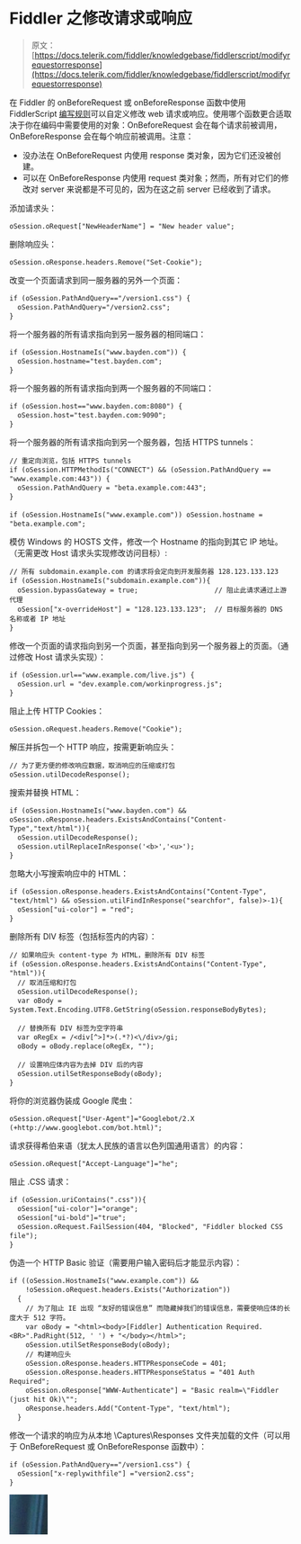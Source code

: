 # Fiddler 之修改请求或响应

> 原文：[https://docs.telerik.com/fiddler/knowledgebase/fiddlerscript/modifyrequestorresponse](https://docs.telerik.com/fiddler/knowledgebase/fiddlerscript/modifyrequestorresponse)

在 Fiddler 的 onBeforeRequest 或 onBeforeResponse 函数中使用 FiddlerScript [编写规则](https://docs.telerik.com/fiddler/Extend-Fiddler/AddRules)可以自定义修改 web 请求或响应。使用哪个函数更合适取决于你在编码中需要使用的对象：OnBeforeRequest 会在每个请求前被调用，OnBeforeResponse 会在每个响应前被调用。注意：

* 没办法在 OnBeforeRequest 内使用 response 类对象，因为它们还没被创建。
* 可以在 OnBeforeResponse 内使用 request 类对象；然而，所有对它们的修改对 server 来说都是不可见的，因为在这之前 server 已经收到了请求。

添加请求头：

```text
oSession.oRequest["NewHeaderName"] = "New header value";
```

删除响应头：

```text
oSession.oResponse.headers.Remove("Set-Cookie");
```

改变一个页面请求到同一服务器的另外一个页面：

```text
if (oSession.PathAndQuery=="/version1.css") {
  oSession.PathAndQuery="/version2.css";
}
```

将一个服务器的所有请求指向到另一服务器的相同端口：

```text
if (oSession.HostnameIs("www.bayden.com")) {
  oSession.hostname="test.bayden.com";
}
```

将一个服务器的所有请求指向到两一个服务器的不同端口：

```text
if (oSession.host=="www.bayden.com:8080") {
  oSession.host="test.bayden.com:9090";
}
```

将一个服务器的所有请求指向到另一个服务器，包括  HTTPS tunnels：

```text
// 重定向浏览，包括 HTTPS tunnels
if (oSession.HTTPMethodIs("CONNECT") && (oSession.PathAndQuery == "www.example.com:443")) { 
  oSession.PathAndQuery = "beta.example.com:443"; 
}

if (oSession.HostnameIs("www.example.com")) oSession.hostname = "beta.example.com";
```

模仿 Windows 的 HOSTS 文件，修改一个 Hostname 的指向到其它 IP 地址。（无需更改 Host 请求头实现修改访问目标）:

```text
// 所有 subdomain.example.com 的请求将会定向到开发服务器 128.123.133.123
if (oSession.HostnameIs("subdomain.example.com")){
  oSession.bypassGateway = true;                   // 阻止此请求通过上游代理
  oSession["x-overrideHost"] = "128.123.133.123";  // 目标服务器的 DNS 名称或者 IP 地址
}
```

修改一个页面的请求指向到另一个页面，甚至指向到另一个服务器上的页面。（通过修改 Host 请求头实现）：

```text
if (oSession.url=="www.example.com/live.js") {
  oSession.url = "dev.example.com/workinprogress.js";
}
```

阻止上传 HTTP Cookies：

```text
oSession.oRequest.headers.Remove("Cookie");
```

解压并拆包一个 HTTP 响应，按需更新响应头：

```text
// 为了更方便的修改响应数据，取消响应的压缩或打包
oSession.utilDecodeResponse();
```

搜索并替换 HTML：

```text
if (oSession.HostnameIs("www.bayden.com") && oSession.oResponse.headers.ExistsAndContains("Content-Type","text/html")){
  oSession.utilDecodeResponse();
  oSession.utilReplaceInResponse('<b>','<u>');
}
```

忽略大小写搜索响应中的 HTML：

```text
if (oSession.oResponse.headers.ExistsAndContains("Content-Type", "text/html") && oSession.utilFindInResponse("searchfor", false)>-1){
  oSession["ui-color"] = "red";
}
```

删除所有 DIV 标签（包括标签内的内容）：

```text
// 如果响应头 content-type 为 HTML，删除所有 DIV 标签
if (oSession.oResponse.headers.ExistsAndContains("Content-Type", "html")){
  // 取消压缩和打包
  oSession.utilDecodeResponse();
  var oBody = System.Text.Encoding.UTF8.GetString(oSession.responseBodyBytes);

  // 替换所有 DIV 标签为空字符串
  var oRegEx = /<div[^>]*>(.*?)<\/div>/gi;
  oBody = oBody.replace(oRegEx, "");

  // 设置响应体内容为去掉 DIV 后的内容
  oSession.utilSetResponseBody(oBody); 
}
```

将你的浏览器伪装成 Google 爬虫：

```text
oSession.oRequest["User-Agent"]="Googlebot/2.X (+http://www.googlebot.com/bot.html)";
```

请求获得希伯来语（犹太人民族的语言以色列国通用语言）的内容：

```text
oSession.oRequest["Accept-Language"]="he";
```

阻止 .CSS 请求：

```text
if (oSession.uriContains(".css")){
  oSession["ui-color"]="orange"; 
  oSession["ui-bold"]="true";
  oSession.oRequest.FailSession(404, "Blocked", "Fiddler blocked CSS file");
}
```

伪造一个 HTTP Basic 验证（需要用户输入密码后才能显示内容）：

```text
if ((oSession.HostnameIs("www.example.com")) && 
    !oSession.oRequest.headers.Exists("Authorization")) 
  {
    // 为了阻止 IE 出现 “友好的错误信息” 而隐藏掉我们的错误信息，需要使响应体的长度大于 512 字符。
    var oBody = "<html><body>[Fiddler] Authentication Required.<BR>".PadRight(512, ' ') + "</body></html>";
    oSession.utilSetResponseBody(oBody); 
    // 构建响应头
    oSession.oResponse.headers.HTTPResponseCode = 401;
    oSession.oResponse.headers.HTTPResponseStatus = "401 Auth Required";
    oSession.oResponse["WWW-Authenticate"] = "Basic realm=\"Fiddler (just hit Ok)\"";
    oResponse.headers.Add("Content-Type", "text/html");
  }
```

修改一个请求的响应为从本地  \Captures\Responses 文件夹加载的文件（可以用于  OnBeforeRequest 或  OnBeforeResponse 函数中）：

```text
if (oSession.PathAndQuery=="/version1.css") {
  oSession["x-replywithfile"] ="version2.css";
}
```

![](../.gitbook/assets/image.png)

